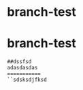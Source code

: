 branch-test
===========
branch-test
===========
```dkjdka
##dssfsd
adasdasdas
===========
``sdsksdjfksd
